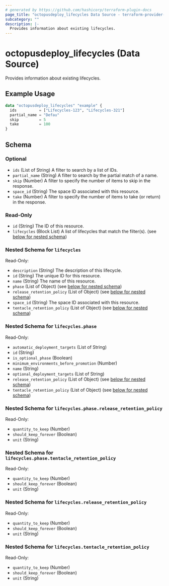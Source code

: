 ```yaml
---
# generated by https://github.com/hashicorp/terraform-plugin-docs
page_title: "octopusdeploy_lifecycles Data Source - terraform-provider-octopusdeploy"
subcategory: ""
description: |-
  Provides information about existing lifecycles.
---
```


# octopusdeploy_lifecycles (Data Source)

Provides information about existing lifecycles.

## Example Usage

```terraform
data "octopusdeploy_lifecycles" "example" {
  ids          = ["Lifecycles-123", "Lifecycles-321"]
  partial_name = "Defau"
  skip         = 5
  take         = 100
}
```

<!-- schema generated by tfplugindocs -->
## Schema

### Optional

- `ids` (List of String) A filter to search by a list of IDs.
- `partial_name` (String) A filter to search by the partial match of a name.
- `skip` (Number) A filter to specify the number of items to skip in the response.
- `space_id` (String) The space ID associated with this resource.
- `take` (Number) A filter to specify the number of items to take (or return) in the response.

### Read-Only

- `id` (String) The ID of this resource.
- `lifecycles` (Block List) A list of lifecycles that match the filter(s). (see [below for nested schema](#nestedblock--lifecycles))

<a id="nestedblock--lifecycles"></a>
### Nested Schema for `lifecycles`

Read-Only:

- `description` (String) The description of this lifecycle.
- `id` (String) The unique ID for this resource.
- `name` (String) The name of this resource.
- `phase` (List of Object) (see [below for nested schema](#nestedatt--lifecycles--phase))
- `release_retention_policy` (List of Object) (see [below for nested schema](#nestedatt--lifecycles--release_retention_policy))
- `space_id` (String) The space ID associated with this resource.
- `tentacle_retention_policy` (List of Object) (see [below for nested schema](#nestedatt--lifecycles--tentacle_retention_policy))

<a id="nestedatt--lifecycles--phase"></a>
### Nested Schema for `lifecycles.phase`

Read-Only:

- `automatic_deployment_targets` (List of String)
- `id` (String)
- `is_optional_phase` (Boolean)
- `minimum_environments_before_promotion` (Number)
- `name` (String)
- `optional_deployment_targets` (List of String)
- `release_retention_policy` (List of Object) (see [below for nested schema](#nestedobjatt--lifecycles--phase--release_retention_policy))
- `tentacle_retention_policy` (List of Object) (see [below for nested schema](#nestedobjatt--lifecycles--phase--tentacle_retention_policy))

<a id="nestedobjatt--lifecycles--phase--release_retention_policy"></a>
### Nested Schema for `lifecycles.phase.release_retention_policy`

Read-Only:

- `quantity_to_keep` (Number)
- `should_keep_forever` (Boolean)
- `unit` (String)


<a id="nestedobjatt--lifecycles--phase--tentacle_retention_policy"></a>
### Nested Schema for `lifecycles.phase.tentacle_retention_policy`

Read-Only:

- `quantity_to_keep` (Number)
- `should_keep_forever` (Boolean)
- `unit` (String)



<a id="nestedatt--lifecycles--release_retention_policy"></a>
### Nested Schema for `lifecycles.release_retention_policy`

Read-Only:

- `quantity_to_keep` (Number)
- `should_keep_forever` (Boolean)
- `unit` (String)


<a id="nestedatt--lifecycles--tentacle_retention_policy"></a>
### Nested Schema for `lifecycles.tentacle_retention_policy`

Read-Only:

- `quantity_to_keep` (Number)
- `should_keep_forever` (Boolean)
- `unit` (String)
